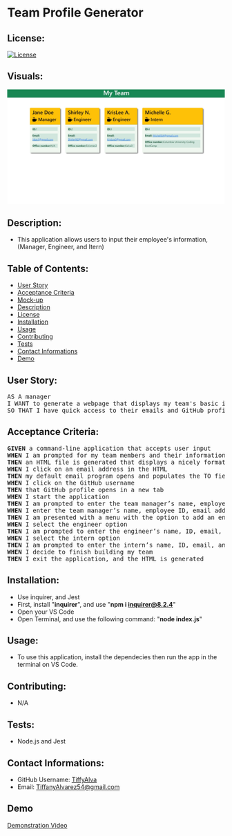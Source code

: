 # Team Profile Generator

## License:
 [![License](https://img.shields.io/badge/License-Apache_2.0-blue.svg)](https://opensource.org/licenses/Apache-2.0)

## Visuals: 

![](./output/assets/images/team-profile-generator%20(2).jpg)


## Description:
- This application allows users to input their employee's information, (Manager, Engineer, and Itern) 


## Table of Contents:
* [User Story](#user-story)
* [Acceptance Criteria](#acceptance-criteria)
* [Mock-up](#visuals)
* [Description](#description)
* [License](#license)
* [Installation](#installation)
* [Usage](#usage)
* [Contributing](#contributing)
* [Tests](#tests)
* [Contact Informations](#contact-informations)
* [Demo](#demo)





## User Story:
<pre>AS A manager
I WANT to generate a webpage that displays my team's basic info
SO THAT I have quick access to their emails and GitHub profiles</pre>



## Acceptance Criteria:
<pre><b>GIVEN</b> a command-line application that accepts user input
<b>WHEN</b> I am prompted for my team members and their information
<b>THEN</b> an HTML file is generated that displays a nicely formatted team roster based on user input
<b>WHEN</b> I click on an email address in the HTML
<b>THEN</b> my default email program opens and populates the TO field of the email with the address
<b>WHEN</b> I click on the GitHub username
<b>THEN</b> that GitHub profile opens in a new tab
<b>WHEN</b> I start the application
<b>THEN</b> I am prompted to enter the team manager’s name, employee ID, email address, and office number
<b>WHEN</b> I enter the team manager’s name, employee ID, email address, and office number
<b>THEN</b> I am presented with a menu with the option to add an engineer or an intern or to finish building my team
<b>WHEN</b> I select the engineer option
<b>THEN</b> I am prompted to enter the engineer’s name, ID, email, and GitHub username, and I am taken back to the menu
<b>WHEN</b> I select the intern option
<b>THEN</b> I am prompted to enter the intern’s name, ID, email, and school, and I am taken back to the menu
<b>WHEN</b> I decide to finish building my team
<b>THEN</b> I exit the application, and the HTML is generated</pre>


## Installation:
- Use inquirer, and Jest
- First, install "<b>inquirer</b>", and use  "<b>npm i inquirer@8.2.4</b>"
- Open your VS Code
- Open Terminal, and use the following command: "<b>node index.js</b>"


## Usage:
- To use this application, install the dependecies then run the app in the terminal on VS Code. 

## Contributing:
- N/A

## Tests:
- Node.js and Jest

## Contact Informations:
* GitHub Username: <a href="https://github.com/TiffyAlva">TiffyAlva</a>
* Email: <a href="malito:TiffanyAlvarez54@gmail.com">TiffanyAlvarez54@gmail.com

## Demo
<a href="https://drive.google.com/file/d/1BvIrSdHW5wvt93Gg_2RMuO-cK7oIwsKA/view?usp=sharing" >Demonstration Video</a>






